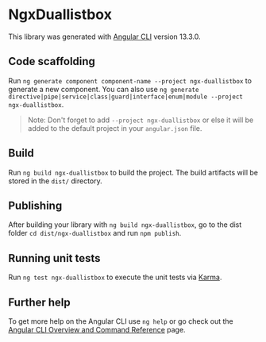 # NgxDuallistbox

This library was generated with [Angular CLI](https://github.com/angular/angular-cli) version 13.3.0.

## Code scaffolding

Run `ng generate component component-name --project ngx-duallistbox` to generate a new component. You can also use `ng generate directive|pipe|service|class|guard|interface|enum|module --project ngx-duallistbox`.
> Note: Don't forget to add `--project ngx-duallistbox` or else it will be added to the default project in your `angular.json` file. 

## Build

Run `ng build ngx-duallistbox` to build the project. The build artifacts will be stored in the `dist/` directory.

## Publishing

After building your library with `ng build ngx-duallistbox`, go to the dist folder `cd dist/ngx-duallistbox` and run `npm publish`.

## Running unit tests

Run `ng test ngx-duallistbox` to execute the unit tests via [Karma](https://karma-runner.github.io).

## Further help

To get more help on the Angular CLI use `ng help` or go check out the [Angular CLI Overview and Command Reference](https://angular.io/cli) page.
